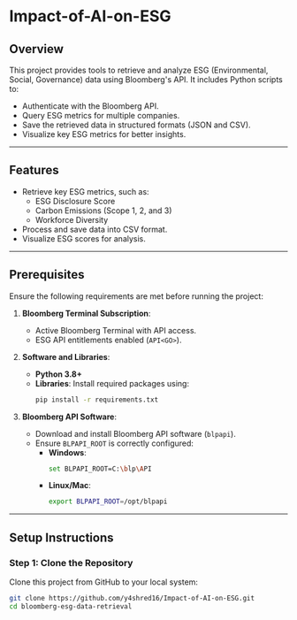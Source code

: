 # Impact-of-AI-on-ESG

## **Overview**
This project provides tools to retrieve and analyze ESG (Environmental, Social, Governance) data using Bloomberg's API. It includes Python scripts to:
- Authenticate with the Bloomberg API.
- Query ESG metrics for multiple companies.
- Save the retrieved data in structured formats (JSON and CSV).
- Visualize key ESG metrics for better insights.

---

## **Features**
- Retrieve key ESG metrics, such as:
  - ESG Disclosure Score
  - Carbon Emissions (Scope 1, 2, and 3)
  - Workforce Diversity
- Process and save data into CSV format.
- Visualize ESG scores for analysis.

---

## **Prerequisites**
Ensure the following requirements are met before running the project:
1. **Bloomberg Terminal Subscription**:
   - Active Bloomberg Terminal with API access.
   - ESG API entitlements enabled (`API<GO>`).

2. **Software and Libraries**:
   - **Python 3.8+**
   - **Libraries**: Install required packages using:
     ```bash
     pip install -r requirements.txt
     ```

3. **Bloomberg API Software**:
   - Download and install Bloomberg API software (`blpapi`).
   - Ensure `BLPAPI_ROOT` is correctly configured:
     - **Windows**:
       ```bash
       set BLPAPI_ROOT=C:\blp\API
       ```
     - **Linux/Mac**:
       ```bash
       export BLPAPI_ROOT=/opt/blpapi
       ```

---

## **Setup Instructions**

### Step 1: Clone the Repository
Clone this project from GitHub to your local system:
```bash
git clone https://github.com/y4shred16/Impact-of-AI-on-ESG.git
cd bloomberg-esg-data-retrieval
